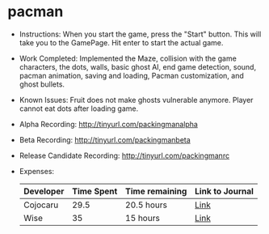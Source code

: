 # pacman
- Instructions: When you start the game, press the "Start" button. This will take you to the GamePage. Hit enter to start the actual game.
- Work Completed: Implemented the Maze, collision with the game characters, the dots, walls, basic ghost AI, end game detection, sound, pacman animation, saving and loading, Pacman customization, and ghost bullets.
- Known Issues: Fruit does not make ghosts vulnerable anymore. Player cannot eat dots after loading game.
- Alpha Recording: http://tinyurl.com/packingmanalpha
- Beta Recording: http://tinyurl.com/packingmanbeta
- Release Candidate Recording: http://tinyurl.com/packingmanrc

- Expenses: 

  | Developer|Time Spent|Time remaining| Link to Journal |
  |--------|------------------------------|--------|--------|
  | Cojocaru| 29.5 |20.5 hours|[Link](https://github.com/Wise-Cojocaru/pacman/wiki/Gabriel's-Journal)
  | Wise| 35 |15 hours|[Link](https://github.com/Wise-Cojocaru/pacman/wiki/WiseJournal)

